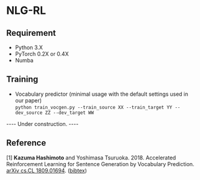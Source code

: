 # NLG-RL

## Requirement
* Python 3.X
* PyTorch 0.2X or 0.4X
* Numba

## Training
* Vocabulary predictor (minimal usage with the default settings used in our paper)<br>
`python train_vocgen.py --train_source XX --train_target YY --dev_source ZZ --dev_target WW`

---- Under construction. ----

## Reference ##
[1] <b>Kazuma Hashimoto</b> and Yoshimasa Tsuruoka. 2018. Accelerated Reinforcement Learning for Sentence Generation by Vocabulary Prediction. <a href="https://arxiv.org/abs/1809.01694">arXiv cs.CL 1809.01694<a/>. (<a href="http://www.logos.t.u-tokyo.ac.jp/~hassy/publications/arxiv2018fastrl/bibtex.bib">bibtex</a>)
